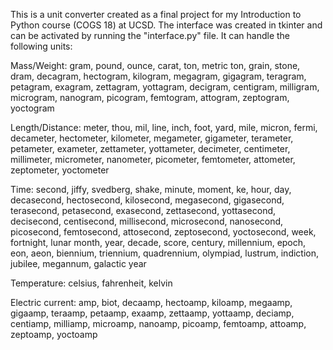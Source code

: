 This is a unit converter created as a final project for my Introduction to Python course (COGS 18) at UCSD.
The interface was created in tkinter and can be activated by running the "interface.py" file.
It can handle the following units:

Mass/Weight:
gram, pound, ounce, carat, ton, metric ton, grain, stone, dram, decagram, hectogram, kilogram, megagram, 
gigagram, teragram, petagram, exagram, zettagram, yottagram, decigram, centigram, milligram, microgram, 
nanogram, picogram, femtogram, attogram, zeptogram, yoctogram

Length/Distance:
meter, thou, mil, line, inch, foot, yard, mile, micron, fermi, decameter,  hectometer, kilometer, megameter, 
gigameter, terameter, petameter, exameter, zettameter, yottameter, decimeter, centimeter, millimeter, 
micrometer, nanometer, picometer, femtometer, attometer, zeptometer, yoctometer

Time:
second, jiffy, svedberg, shake, minute, moment, ke, hour, day, decasecond, hectosecond, kilosecond, 
megasecond, gigasecond, terasecond, petasecond, exasecond, zettasecond, yottasecond, decisecond, 
centisecond, millisecond, microsecond, nanosecond, picosecond, femtosecond, attosecond, zeptosecond, 
yoctosecond, week, fortnight, lunar month, year, decade, score, century, millennium, epoch, eon, aeon, 
biennium, triennium, quadrennium, olympiad, lustrum, indiction, jubilee, megannum, galactic year

Temperature:
celsius, fahrenheit, kelvin

Electric current: 
amp, biot, decaamp, hectoamp, kiloamp, megaamp, gigaamp, teraamp, petaamp, exaamp, zettaamp, yottaamp, 
deciamp, centiamp, milliamp, microamp, nanoamp, picoamp, femtoamp, attoamp, zeptoamp, yoctoamp
